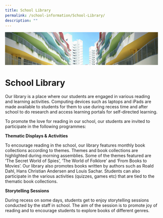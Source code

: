 ```yaml
---
title: School Library
permalink: /school-information/School-Library/
description: ""
---
```

![](/images/SchoolInformation.jpg)


School Library
==============

Our library is a place where our students are engaged in various reading and learning activities. Computing devices such as laptops and iPads are made available to students for them to use during recess time and after school to do research and access learning portals for self-directed learning.

  

To promote the love for reading in our school, our students are invited to participate in the following programmes:

  

**Thematic Displays & Activities**

To encourage reading in the school, our library features monthly book collections according to themes. Themes and book collections are highlighted during morning assemblies. Some of the themes featured are ‘The Secret World of Spies’, ‘The World of Folklore’ and ‘From Books to Movies’. Our library also promotes books written by authors such as Roald Dahl, Hans Christian Andersen and Louis Sachar. Students can also participate in the various activities (quizzes, games etc) that are tied to the thematic book collections.

  

**Storytelling Sessions**

During recess on some days, students get to enjoy storytelling sessions conducted by the staff in school. The aim of the session is to promote joy of reading and to encourage students to explore books of different genres.
